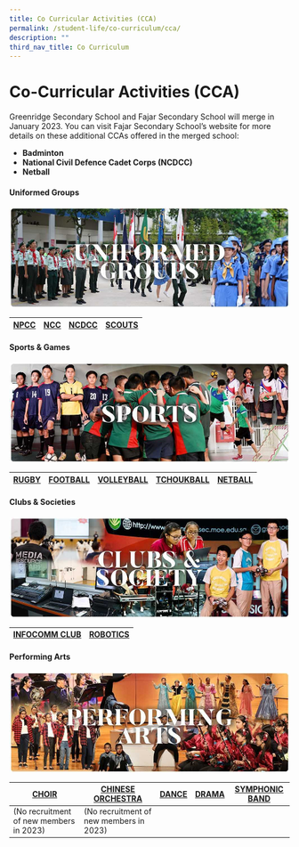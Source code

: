 ```yaml
---
title: Co Curricular Activities (CCA)
permalink: /student-life/co-curriculum/cca/
description: ""
third_nav_title: Co Curriculum
---
```

# **Co-Curricular Activities (CCA)**

Greenridge Secondary School and Fajar Secondary School will merge in January 2023. You can visit Fajar Secondary School’s website for more details on these additional CCAs offered in the merged school:  

*   **Badminton**
*   **National Civil Defence Cadet Corps (NCDCC)**
*   **Netball**


#### **Uniformed Groups**

![](/images/RESIZED%20Banner_CCA_UG.jpg)

| [NPCC](/cca/uniformed-groups/npcc) | [NCC](/cca/uniformed-groups/ncc) |  [NCDCC](/cca/uniformed-groups/ncdcc) |  [SCOUTS](/cca/uniformed-groups/scouts) |
| --- | --- | --- |--- |

#### **Sports &amp; Games**

![](/images/RESIZED%20Banner_CCA_SPORTS.jpg)

| [RUGBY](/cca/sports-and-games/rugby) | [FOOTBALL](/cca/sports-and-games/football) | [VOLLEYBALL](/cca/sports-and-games/volleyball)| [TCHOUKBALL](//cca/sports-and-games/tchoukball) |[NETBALL](//cca/sports-and-games/netball) |
| --- | --- | --- | --- |--- |

#### **Clubs &amp; Societies**

![](/images/RESIZED%20Banner_CCA_CLUBS&amp;SOCIETY.jpg)

| [INFOCOMM CLUB](/cca/clubs-n-societies/media-literacy-club-mlc) | [ROBOTICS](/cca/clubs-n-society/robotics) |
| --- | --- |

#### **Performing Arts**

![](/images/RESIZED%20Banner_CCA_PERFORMING%20ARTS.jpg)


| [CHOIR](/cca/performing-arts/choir)  | [CHINESE ORCHESTRA](/cca/performing-arts/chinese-orchestra) | [DANCE](/cca/performing-arts/dance) | [DRAMA](/cca/performing-arts/drama) | [SYMPHONIC BAND](/cca/performing-arts/symphonic-band) |
| --- | --- | --- | --- | --- |
| (No recruitment of new members in 2023) | (No recruitment of new members in 2023) | |  |  |